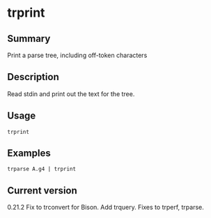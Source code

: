 # trprint

## Summary

Print a parse tree, including off-token characters

## Description

Read stdin and print out the text for the tree.

## Usage

    trprint

## Examples

    trparse A.g4 | trprint

## Current version

0.21.2 Fix to trconvert for Bison. Add trquery. Fixes to trperf, trparse.
